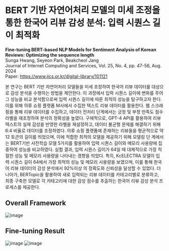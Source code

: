 # BERT 기반 자연어처리 모델의 미세 조정을 통한 한국어 리뷰 감성 분석: 입력 시퀀스 길이 최적화
**Fine-tuning BERT-based NLP Models for Sentiment Analysis of Korean Reviews: Optimizing the sequence length** <br>
Sunga Hwang, Seyeon Park, Beakcheol Jang<br>
Journal of Internet Computing and Services, Vol. 25, No. 4, pp. 47-56, Aug. 2024 <br>
Paper: https://www.jics.or.kr/digital-library/101121 <br>

본 연구는 BERT 기반 자연어처리 모델들을 미세 조정하여 한국어 리뷰 데이터를 대상으로 감성 분석을 수행하는 방법을 제안한다.
이 과정에서 입력 시퀀스 길이에 변화를 주어 그 성능을 비교 분석함으로써 입력 시퀀스 길이에 따른 최적의 성능을 탐구하고자 한다.
이를 위해 의류 쇼핑 플랫폼 M사에서 수집한 텍스트 리뷰 데이터를 활용한다. 웹 스크래핑을 통해 리뷰 데이터를 수집하고, 데이터 전처리
단계에서는 긍정 및 부정 만족도 점수 라벨을 재조정하여 분석의 정확성을 높였다. 구체적으로, GPT-4 API를 활용하여 리뷰
텍스트의 실제 감성을 반영한 라벨을 재설정하고, 데이터 불균형 문제를 해결하기 위해 6:4 비율로 데이터를 조정하였다. 의류
쇼핑 플랫폼에 존재하는 리뷰들을 평균적으로 약 12 토큰의 길이를 띄었으며, 이에 적합한 최적의 모델을 제공하기 위해 모델링 단
계에서는 BERT기반 사전학습 모델 5가지를 활용하여 입력 시퀀스 길이와 메모리 사용량에 집중하여 성능을 비교하였다. 실험 결과,
입력 시퀀스 길이가 64일 때 대체적으로 가장 적절한 성능 및 메모리 사용량을 나타내는 경향을 띄었다. 특히, KcELECTRA 모델이
입력 시퀀스 길이 64에서 가장 최적의 성능 및 메모리 사용량을 보였으며, 이를 통해 한국어 리뷰 데이터의 감성 분석에서 92%이상
의 정확도와 신뢰성을 달성할 수 있었다. 더 나아가, BERTopic을 활용하여 새로 입력되는 리뷰 데이터를 카테고리별로 분류하고, 최종
구축한 모델로 각 카테고리에 대한 감성 점수를 추출하는 한국어 리뷰 감성 분석 프로세스를 제공한다.

## Overall Framework
![image](https://github.com/SungaHwang/JICS-NLP-2024/assets/74399508/ba627b63-bdcf-4dad-8f0e-268eefbef2c7)

## Fine-tuning Result
![image](https://github.com/SungaHwang/JICS-NLP-2024/assets/74399508/522266e2-79c4-4c83-86ef-378826e1bc36)
![image](https://github.com/SungaHwang/JICS-NLP-2024/assets/74399508/2fe6369d-3f34-4a19-8002-566679303729)
